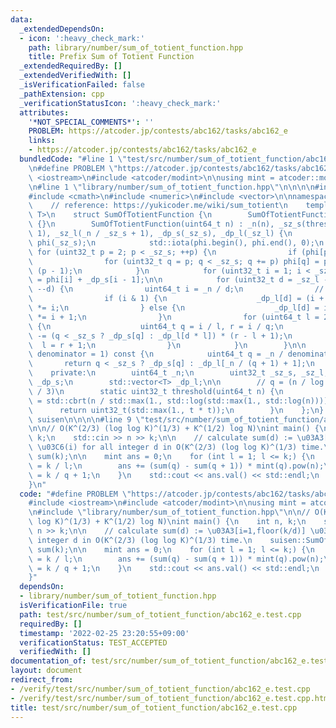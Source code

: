 ```yaml
---
data:
  _extendedDependsOn:
  - icon: ':heavy_check_mark:'
    path: library/number/sum_of_totient_function.hpp
    title: Prefix Sum of Totient Function
  _extendedRequiredBy: []
  _extendedVerifiedWith: []
  _isVerificationFailed: false
  _pathExtension: cpp
  _verificationStatusIcon: ':heavy_check_mark:'
  attributes:
    '*NOT_SPECIAL_COMMENTS*': ''
    PROBLEM: https://atcoder.jp/contests/abc162/tasks/abc162_e
    links:
    - https://atcoder.jp/contests/abc162/tasks/abc162_e
  bundledCode: "#line 1 \"test/src/number/sum_of_totient_function/abc162_e.test.cpp\"\
    \n#define PROBLEM \"https://atcoder.jp/contests/abc162/tasks/abc162_e\"\n\n#include\
    \ <iostream>\n#include <atcoder/modint>\n\nusing mint = atcoder::modint1000000007;\n\
    \n#line 1 \"library/number/sum_of_totient_function.hpp\"\n\n\n\n#include <cstdint>\n\
    #include <cmath>\n#include <numeric>\n#include <vector>\n\nnamespace suisen {\n\
    \    // reference: https://yukicoder.me/wiki/sum_totient\n    template <typename\
    \ T>\n    struct SumOfTotientFunction {\n        SumOfTotientFunction() : SumOfTotientFunction(1)\
    \ {}\n        SumOfTotientFunction(uint64_t n) : _n(n), _sz_s(threshold(_n) +\
    \ 1), _sz_l(_n / _sz_s + 1), _dp_s(_sz_s), _dp_l(_sz_l) {\n            std::vector<uint32_t>\
    \ phi(_sz_s);\n            std::iota(phi.begin(), phi.end(), 0);\n           \
    \ for (uint32_t p = 2; p < _sz_s; ++p) {\n                if (phi[p] != p) continue;\n\
    \                for (uint32_t q = p; q < _sz_s; q += p) phi[q] = phi[q] / p *\
    \ (p - 1);\n            }\n            for (uint32_t i = 1; i < _sz_s; ++i) _dp_s[i]\
    \ = phi[i] + _dp_s[i - 1];\n\n            for (uint32_t d = _sz_l - 1; d > 0;\
    \ --d) {\n                uint64_t i = _n / d;\n                // avoid overflow\n\
    \                if (i & 1) {\n                    _dp_l[d] = (i + 1) / 2, _dp_l[d]\
    \ *= i;\n                } else {\n                    _dp_l[d] = i / 2, _dp_l[d]\
    \ *= i + 1;\n                }\n                for (uint64_t l = 2; l <= i;)\
    \ {\n                    uint64_t q = i / l, r = i / q;\n                    _dp_l[d]\
    \ -= (q < _sz_s ? _dp_s[q] : _dp_l[d * l]) * (r - l + 1);\n                  \
    \  l = r + 1;\n                }\n            }\n        }\n\n        T operator()(uint64_t\
    \ denominator = 1) const {\n            uint64_t q = _n / denominator;\n     \
    \       return q < _sz_s ? _dp_s[q] : _dp_l[_n / (q + 1) + 1];\n        }\n\n\
    \    private:\n        uint64_t _n;\n        uint32_t _sz_s, _sz_l;\n        std::vector<T>\
    \ _dp_s;\n        std::vector<T> _dp_l;\n\n        // q = (n / log log n) ^ (2\
    \ / 3)\n        static uint32_t threshold(uint64_t n) {\n            double t\
    \ = std::cbrt(n / std::max(1., std::log(std::max(1., std::log(n)))));\n      \
    \      return uint32_t(std::max(1., t * t));\n        }\n    };\n} // namespace\
    \ suisen\n\n\n\n#line 9 \"test/src/number/sum_of_totient_function/abc162_e.test.cpp\"\
    \n\n// O(K^(2/3) (log log K)^(1/3) + K^(1/2) log N)\nint main() {\n    int n,\
    \ k;\n    std::cin >> n >> k;\n\n    // calculate sum(d) := \u03A3[i=1,floor(k/d)]\
    \ \u03C6(i) for all integer d in O(K^(2/3) (log log K)^(1/3) time.\n    suisen::SumOfTotientFunction<mint>\
    \ sum(k);\n\n    mint ans = 0;\n    for (int l = 1; l <= k;) {\n        int q\
    \ = k / l;\n        ans += (sum(q) - sum(q + 1)) * mint(q).pow(n);\n        l\
    \ = k / q + 1;\n    }\n    std::cout << ans.val() << std::endl;\n    return 0;\n\
    }\n"
  code: "#define PROBLEM \"https://atcoder.jp/contests/abc162/tasks/abc162_e\"\n\n\
    #include <iostream>\n#include <atcoder/modint>\n\nusing mint = atcoder::modint1000000007;\n\
    \n#include \"library/number/sum_of_totient_function.hpp\"\n\n// O(K^(2/3) (log\
    \ log K)^(1/3) + K^(1/2) log N)\nint main() {\n    int n, k;\n    std::cin >>\
    \ n >> k;\n\n    // calculate sum(d) := \u03A3[i=1,floor(k/d)] \u03C6(i) for all\
    \ integer d in O(K^(2/3) (log log K)^(1/3) time.\n    suisen::SumOfTotientFunction<mint>\
    \ sum(k);\n\n    mint ans = 0;\n    for (int l = 1; l <= k;) {\n        int q\
    \ = k / l;\n        ans += (sum(q) - sum(q + 1)) * mint(q).pow(n);\n        l\
    \ = k / q + 1;\n    }\n    std::cout << ans.val() << std::endl;\n    return 0;\n\
    }"
  dependsOn:
  - library/number/sum_of_totient_function.hpp
  isVerificationFile: true
  path: test/src/number/sum_of_totient_function/abc162_e.test.cpp
  requiredBy: []
  timestamp: '2022-02-25 23:20:55+09:00'
  verificationStatus: TEST_ACCEPTED
  verifiedWith: []
documentation_of: test/src/number/sum_of_totient_function/abc162_e.test.cpp
layout: document
redirect_from:
- /verify/test/src/number/sum_of_totient_function/abc162_e.test.cpp
- /verify/test/src/number/sum_of_totient_function/abc162_e.test.cpp.html
title: test/src/number/sum_of_totient_function/abc162_e.test.cpp
---
```

